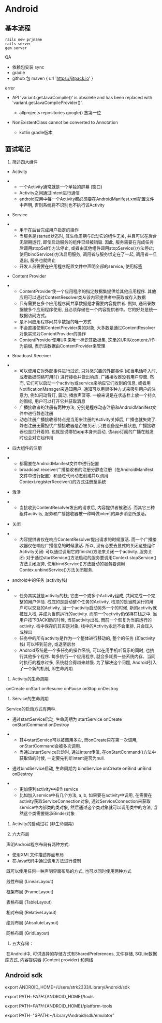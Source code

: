 # Android

## 基本流程

```
rails new prjname
rails server
gem server
```











QA

- 依赖包安装 sync
- gradle 
- github 包 maven { url 'https://jitpack.io' }



error

- API 'variant.getJavaCompile()' is obsolete and has been replaced with 'variant.getJavaCompileProvider()'.
  - allprojects repositories google() 放第一位

- NonExistentClass cannot be converted to Annotation
  - kotlin gradle版本













## 面试笔记

1. 简述四大组件

- Activity

- - 一个Activity通常就是一个单独的屏幕 (窗口)
  - Activity之间通过Intent进行通信
  - android应用中每一个Activity都必须要在AndroidManifest.xml配置文件中声明, 否则系统将不识别也不执行该Activity

- Service

- - 用于在后台完成用户指定的操作
  - 当服务是started状态时, 其生命周期与启动它的组件无关, 并且可以在后台无限期运行, 即使启动服务的组件已经被销毁. 因此, 服务需要在完成任务后调用stopSelf()方法停止, 或者由其他组件调用stopService()方法停止; 使用bindService()方法启用服务, 调用者与服务绑定在了一起, 调用者一旦退出, 服务也就终止
  - 开发人员需要在应用程序配置文件中声明全部的service, 使用<service></service>标签

- Content Provider

- - ContentProvider使一个应用程序的指定数据集提供给其他应用程序. 其他应用可以通过ContentResolver类从该内容提供者中获取或存入数据
  - 只有需要在多个应用程序间共享数据是才需要内容提供者. 例如, 通讯录数据被多个应用程序使用, 且必须存储在一个内容提供者中。它的好处是统一数据访问方式。
  - 是不同应用程序间共享数据的唯一方式
  - 不会直接使用ContentProvider类的对象, 大多数是通过ContentResolver对象实现对ContentProvider的操作
  - ContentProvider使用URI来唯一标识其数据集, 这里的URI以content://作为前缀, 表示该数据由ContentProvider来管理

- Broadcast Receiver

- - 可以使用它对外部事件进行过滤, 只对感兴趣的外部事件 (如当电话呼入时, 或者数据网络可用时) 进行接收并做出响应. 广播接收器没有用户界面. 然而, 它们可以启动一个activity或service来响应它们收到的信息, 或者用NotificationManager来通知用户. 通知可以用很多种方式来吸引用户的注意力, 例如闪动背灯, 震动, 播放声音等. 一般来说是在状态栏上放一个持久的图标, 用户可以打开它并获取消息
  - 广播接收者的注册有两种方法, 分别是程序动态注册和AndroidManifest文件中进行静态注册
  - 动态注册广播接收器特点是当用来注册的Activity关掉后, 广播也就失效了. 静态注册无需担忧广播接收器是否被关闭, 只要设备是开启状态, 广播接收器也是打开着的. 也就是说哪怕app本身未启动, 该app订阅的广播在触发时也会对它起作用

- 四大组件的注册

- - 都需要在AndroidManifest文件中进行配置
  - broadcast receiver广播接收者的注册分静态注册（在AndroidManifest文件中进行配置）和通过代码动态创建并以调用Context.registerReceiver()的方式注册至系统

- 激活

- - 当接收到ContentResolver发出的请求后, 内容提供者被激活. 而其它三种组件activity, 服务和广播接收器被一种叫做intent的异步消息所激活。

- 关闭

- - 内容提供者仅在响应ContentResolver提出请求的时候激活. 而一个广播接收器仅在响应广播信息的时候激活. 所以, 没有必要去显式的关闭这些组件. Activity关闭: 可以通过调用它的finish()方法来关闭一个activity. 服务关闭: 对于通过startService()方法启动的服务要调用Context.stopService()方法关闭服务, 使用bindService()方法启动的服务要调用Contex.unbindService()方法关闭服务. 

- android中的任务 (activity栈)

- - 任务其实就是activity的栈, 它由一个或多个Activity组成, 共同完成一个完整的用户体验. 栈底的是启动整个任务的Activity, 栈顶的是当前运行的用户可以交互的Activity, 当一个activity启动另外一个的时候, 新的activity就被压入栈, 并成为当前运行的activity. 而前一个activity仍保持在栈之中. 当用户按下BACK键的时候, 当前activity出栈, 而前一个恢复为当前运行的activity. 栈中保存的其实是对象, 栈中的Activity永远不会重排, 只会压入或弹出
  - 任务中的所有activity是作为一个整体进行移动的, 整个的任务 (即activity栈) 可以移到前台, 或退至后台
  - Android系统是一个多任务的操作系统, 可以在用手机听音乐的同时, 也执行其他多个程序. 每多执行一个应用程序, 就会多耗费一些系统内存，当同时执行的程序过多, 系统就会得越来越慢. 为了解决这个问题, Android引入了一个新的机制, 即生命周期

1. Activity的生命周期

​       onCreate onStart onResume onPause onStop onDestroy

1. Service的生命周期

​       Service的启动方式有两种.

- 通过startService启动, 生命周期为 startService onCreate onStartCommand onDestroy

- - 其中startService可以被调用多次, 而onCreate只在第一次调用, onStartCommand会被多次调用. 
  - 当通过startService启动时, 通过intent传值, 在onStartConmand()方法中获取值的时候, 一定要先判断intent是否为null.

- 通过bindService启动, 生命周期为 bindService onCreate onBind unBind onDestroy

- - 更加便利activity中操作service
  - 比如加入service中有几个方法, a, b, 如果要在activity中调用, 在需要在activity获取ServiceConnection对象, 通过ServiceConnection来获取service中内部类的类对象, 然后通过这个类对象就可以调用类中的方法, 当然这个类需要继承Binder对象

1. Activity的启动过程 (非生命周期)

1. 六大布局

​       声明Android程序布局有两种方式: 

- 使用XML文件描述界面布局
- 在Java代码中通过调用方法进行控制

​       既可以使用任何一种声明界面布局的方式, 也可以同时使用两种方式

​       线性布局 (LinearLayout) 

​       框架布局 (FrameLayout) 

​       表格布局 (TableLayout) 

​       相对布局 (RelativeLayout) 

​       绝对布局 (AbsoluteLayout) 

​       网格布局 (GridLayout) 

1. 五大存储：

​       在Android中, 可供选择的存储方式有SharedPreferences, 文件存储, SQLite数据库方式, 内容提供器 (Content provider) 和网络







##  Android sdk

export ANDROID_HOME=/Users/strk2333/Library/Android/sdk

export PATH=${PATH}:${ANDROID_HOME}/tools

export PATH=${PATH}:${ANDROID_HOME}/platform-tools

export PATH="$PATH:~/Library/Android/sdk/emulator”





